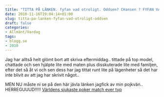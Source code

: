 ```yaml
---
title: "TITTA PÅ LÄNKEN. fyfan vad otroligt. Oddsen? CHansen ? FYFAN VAD SJUKT!"
date: 2010-11-16T19:04:14+01:00
slug: titta-pa-lanken-fyfan-vad-otroligt-oddsen
draft: false
categories:
- Allmänt/Vardag
tags:
- blogg.se
- 2010
---
```

Jag har alltså helt glömt bort att skriva eftermiddag.. tittade på top model, chattade och sen hjälpte lite med maten plus disskuterade lite med familjen, efter det så åt vi och sen dess har jag tittat runt lite på lägenheter så det har inte blivit av att jag har skrivit något..  
  
  
  
MEN NU måste ni se på den här jävla länken jagfick av min pojkvän.. HERREGUUUD!!!!! [Världens sjukaste poker match ever typ](http://www.break.com/index/a-crazy-game-of-poker.html)
